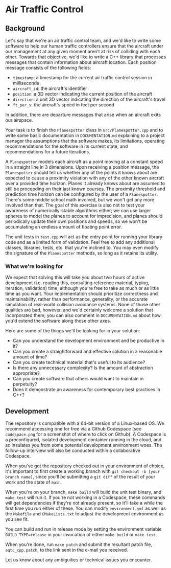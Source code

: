 # Air Traffic Control

## Background

Let's say that we're an air traffic control team, and we'd like to write some software to help our human traffic controllers ensure that the aircraft under our management at any given moment aren't at risk of colliding with each other. Towards that objective, we'd like to write a C++ library that processes messages that contain information about aircraft location. Each position message consists of the following fields:

- `timestamp`: a timestamp for the current air traffic control session in milliseconds
- `aircraft_id`: the aircraft's identifier
- `position`: a 3D vector indicating the current position of the aircraft
- `direction`: a unit 3D vector indicating the direction of the aircraft's travel
- `ft_per_s`: the aircraft's speed in feet per second

In addition, there are departure messages that arise when an aircraft exits our airspace.

Your task is to finish the `Planespotter` class in `src/Planespotter.cpp` and to write some basic documentation in `DOCUMENTATION.md` explaining to a project manager the assumptions that the software makes, its limitations, operating recommendations for the software in its current state, and recommendations for a future iterations.

A `Planespotter` models each aircraft as a point moving at a constant speed in a straight line in 3 dimensions. Upon receiving a position message, the `Planespotter` should tell us whether any of the points it knows about are expected to cause a proximity violation with any of the other known aircraft over a provided time horizon. Planes it already knows about are assumed to still be proceeding on their last known courses. The proximity threshold and prediction time horizon can be configured by the user of a `Planespotter`. There's some middle school math involved, but we won't get any more involved than that. The goal of this exercise is also not to test your awareness of numerically-stable algorithms either; we can use larger spheres to model the planes to account for imprecision, and planes should periodically update their own positions and speeds, so we won't be accumulating an endless amount of floating point error.

The unit tests in `test.cpp` will act as the entry point for running your library code and as a limited form of validation. Feel free to add any additional classes, libraries, tests, etc. that you're inclined to. You may even modify the signature of the `Planespotter` methods, so long as it retains its utility.

### What we're looking for
We expect that solving this will take you about two hours of active development (i.e. reading this, consulting reference material, typing, iteration, validation) time, although you're free to take as much or as little time as you want. Your implementation should prioritize correctness and maintainability, rather than performance, generality, or the accurate simulation of real-world collision avoidance systems. None of those other qualities are bad, however, and we'd certainly welcome a solution that incorporated them; you can also comment in `DOCUMENTATION.md` about how you'd extend the software along those other axes.

Here are some of the things we'll be looking for in your solution:
  * Can you understand the development environment and be productive in it?
  * Can you create a straightforward and effective solution in a reasonable amount of time?
  * Can you create technical material that's useful to its audience?
  * Is there any unnecessary complexity? Is the amount of abstraction appropriate?
  * Can you create software that others would want to maintain in perpetuity?
  * Does it demonstrate an awareness for contemporary best practices in C++?

## Development

The repository is compatible with a 64-bit version of a Linux-based OS. We recommend accessing one for free via a Github Codespace (see `codespace.png` for a screenshot of where to click on Github). A Codespace is a preconfigured, isolated development container running in the cloud, and so insulates you from some potential development environment woes. The follow-up interview will also be conducted within a collaborative Codespace.

When you've got the repository checked out in your environment of choice, it's important to first create a working branch with `git checkout -b [your branch name]`, since you'll be submitting a `git diff` of the result of your work and the state of `main`.

When you're on your branch, `make build` will build the unit test binary, and `make test` will run it. If you're not working in a Codespace, these commands will get dependencies if they're not already present, so it'll take a while the first time you run either of these. You can modify `environment.yml` as well as the `Makefile` and `CMakeLists.txt` to adjust the development environment as you see fit.

You can build and run in release mode by setting the environment variable `BUILD_TYPE=release` in your invocation of either `make build` or `make test`.

When you're done, run `make patch` and submit the resultant patch file, `aqtc_cpp.patch`, to the link sent in the e-mail you received.

Let us know about any ambiguities or technical issues you encounter.
